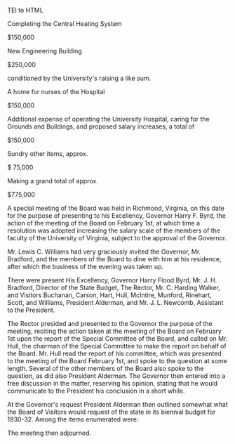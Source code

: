  TEI to HTML

Completing the Central Heating System

$150,000

New Engineering Building

$250,000

conditioned by the University's raising a like sum.

A home for nurses of the Hospital

$150,000

Additional expense of operating the University Hospital, caring for the Grounds and Buildings, and proposed salary increases, a total of

$150,000

Sundry other items, approx.

$ 75,000

Making a grand total of approx.

$775,000

A special meeting of the Board was held in Richmond, Virginia, on this date for the purpose of presenting to his Excellency, Governor Harry F. Byrd, the action of the meeting of the Board on February 1st, at which time a resolution was adopted increasing the salary scale of the members of the faculty of the University of Virginia, subject to the approval of the Governor.

Mr. Lewis C. Williams had very graciously invited the Governor, Mr. Bradford, and the members of the Board to dine with him at his residence, after which the business of the evening was taken up.

There were present His Excellency, Governor Harry Flood Byrd, Mr. J. H. Bradford, Director of the State Budget, The Rector, Mr. C. Harding Walker, and Visitors Buchanan, Carson, Hart, Hull, McIntire, Munford, Rinehart, Scott, and Williams, President Alderman, and Mr. J. L. Newcomb, Assistant to the President.

The Rector presided and presented to the Governor the purpose of the meeting, reciting the action taken at the meeting of the Board on February 1st upon the report of the Special Committee of the Board, and called on Mr. Hull, the chairman of the Special Committee to make the report on behalf of the Board. Mr. Hull read the report of his committee, which was presented to the meeting of the Board February 1st, and spoke to the question at some length. Several of the other members of the Board also spoke to the question, as did also President Alderman. The Governor then entered into a free discussion in the matter, reserving his opinion, stating that he would communicate to the President his conclusion in a short while.

At the Governor's request President Alderman then outlined somewhat what the Board of Visitors would request of the state in its biennial budget for 1930-32. Among the items enumerated were:

The meeting then adjourned.